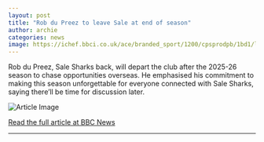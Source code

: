 ```yaml
---
layout: post
title: "Rob du Preez to leave Sale at end of season"
author: archie
categories: news
image: https://ichef.bbci.co.uk/ace/branded_sport/1200/cpsprodpb/1bd1/live/8599fca0-a3a8-11f0-924e-bba4adcf336a.jpg
---
```

Rob du Preez, Sale Sharks back, will depart the club after the 2025-26 season to chase opportunities overseas. He emphasised his commitment to making this season unforgettable for everyone connected with Sale Sharks, saying there’ll be time for discussion later. 

![Article Image](https://ichef.bbci.co.uk/ace/branded_sport/1200/cpsprodpb/1bd1/live/8599fca0-a3a8-11f0-924e-bba4adcf336a.jpg)

[Read the full article at BBC News](https://www.bbc.com/sport/rugby-union/articles/c80gzr3rypro?at_medium=RSS&at_campaign=rss)

---
